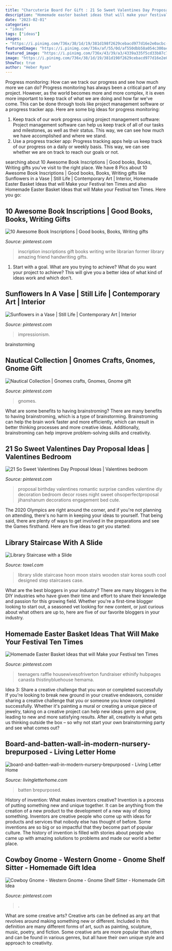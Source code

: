 ```yaml
---
title: "Charcuterie Board For Gift : 21 So Sweet Valentines Day Proposal Ideas"
description: "Homemade easter basket ideas that will make your festival ten times"
date: "2023-02-01"
categories:
- "ideas"
tags: ["ideas"]
images:
- "https://i.pinimg.com/736x/38/1d/19/381d198f2629cebacd977d16e2e0acbc--gypsy-menu.jpg"
featuredImage: "https://i.pinimg.com/736x/af/55/0d/af550dbb58a054c300ac7dcf5b0b7dcc.jpg"
featured_image: "https://i.pinimg.com/736x/43/39/a3/4339a335f5cd33b87c72a85d25490d95.jpg"
image: "https://i.pinimg.com/736x/38/1d/19/381d198f2629cebacd977d16e2e0acbc--gypsy-menu.jpg"
ShowToc: true
author: "Heber Ryan"
---
```



Progress monitoring: How can we track our progress and see how much more we can do?
Progress monitoring has always been a critical part of any project. However, as the world becomes more and more complex, it is even more important to keep track of what we are doing and how far we've come. This can be done through tools like project management software or a progress tracker app. Here are some big ideas for progress monitoring: 
1. Keep track of our work progress using project management software: Project management software can help us keep track of all of our tasks and milestones, as well as their status. This way, we can see how much we have accomplished and where we stand. 
2. Use a progress tracker app: Progress tracking apps help us keep track of our progress on a daily or weekly basis. This way, we can see whether we are on track to reach our goals or not. 

	

		
searching about 10 Awesome Book Inscriptions | Good books, Books, Writing gifts you've visit to the right place. We have 8 Pics about 10 Awesome Book Inscriptions | Good books, Books, Writing gifts like Sunflowers in a Vase | Still Life | Contemporary Art | Interior, Homemade Easter Basket Ideas that will Make your Festival ten Times and also Homemade Easter Basket Ideas that will Make your Festival ten Times. Here you go:
		
    
## 10 Awesome Book Inscriptions | Good Books, Books, Writing Gifts

<img loading=lazy src="https://i.pinimg.com/736x/38/1d/19/381d198f2629cebacd977d16e2e0acbc--gypsy-menu.jpg" onerror="this.onerror=null;this.src='https://tse4.mm.bing.net/th?id=OIP.z6XwU-QdA1HO0DuMvf0c1QHaJ4&amp;pid=15.1';" alt="10 Awesome Book Inscriptions | Good books, Books, Writing gifts">

_Source: pinterest.com_

>inscription inscriptions gift books writing write librarian former library amazing friend handwriting gifts. 

	

1. Start with a goal. What are you trying to achieve? What do you want your project to achieve? This will give you a better idea of what kind of ideas work and which don't. 

    
## Sunflowers In A Vase | Still Life | Contemporary Art | Interior

<img loading=lazy src="https://i.pinimg.com/736x/63/45/96/634596ffda3dae536445ecbfb16da218.jpg" onerror="this.onerror=null;this.src='https://tse2.mm.bing.net/th?id=OIP.RTNNrlWP81vFYDxzUL0N8AHaJ_&amp;pid=15.1';" alt="Sunflowers in a Vase | Still Life | Contemporary Art | Interior">

_Source: pinterest.com_

>impressionism. 

	
 brainstorming

    
## Nautical Collection | Gnomes Crafts, Gnomes, Gnome Gift

<img loading=lazy src="https://i.pinimg.com/736x/af/55/0d/af550dbb58a054c300ac7dcf5b0b7dcc.jpg" onerror="this.onerror=null;this.src='https://tse2.mm.bing.net/th?id=OIP.UVc27iK1Fn72yZXFUU3A0QHaLF&amp;pid=15.1';" alt="Nautical Collection | Gnomes crafts, Gnomes, Gnome gift">

_Source: pinterest.com_

>gnomes. 

	

What are some benefits to having brainstroming?
There are many benefits to having brainstroming, which is a type of brainstorming. Brainstroming can help the brain work faster and more efficiently, which can result in better thinking processes and more creative ideas. Additionally, brainstroming can help improve problem-solving skills and creativity.

    
## 21 So Sweet Valentines Day Proposal Ideas | Valentines Bedroom

<img loading=lazy src="https://i.pinimg.com/736x/93/8a/e1/938ae15b4b085f4d157360d071287412.jpg" onerror="this.onerror=null;this.src='https://tse1.mm.bing.net/th?id=OIP.yuqmzT6Dvrm4viOGAFeiZwHaLG&amp;pid=15.1';" alt="21 So Sweet Valentines Day Proposal Ideas | Valentines bedroom">

_Source: pinterest.com_

>proposal birthday valentines romantic surprise candles valentine diy decoration bedroom decor roses night sweet ohsoperfectproposal jihanshanum decorations engagement bed cute. 

	

The 2020 Olympics are right around the corner, and if you're not planning on attending, there's no harm in keeping your ideas to yourself. That being said, there are plenty of ways to get involved in the preparations and see the Games firsthand. Here are five ideas to get you started: 

    
## Library Staircase With A Slide

<img loading=lazy src="http://www.toxel.com/wp-content/uploads/2016/02/stairlibslide03.jpg" onerror="this.onerror=null;this.src='https://tse4.mm.bing.net/th?id=OIP.ijNyye6LPlZ0BA9pTcHpmQHaL_&amp;pid=15.1';" alt="Library Staircase with a Slide">

_Source: toxel.com_

>library slide staircase hoon moon stairs wooden stair korea south cool designed step staircases case. 

	

What are the best bloggers in your industry?
There are many bloggers in the DIY industries who have given their time and effort to share their knowledge and passion for this growing field. Whether you're a first-time blogger looking to start out, a seasoned vet looking for new content, or just curious about what others are up to, here are five of our favorite bloggers in your industry.

    
## Homemade Easter Basket Ideas That Will Make Your Festival Ten Times

<img loading=lazy src="https://i.pinimg.com/736x/d1/8d/1a/d18d1a24c9886c7e41787e65da3514ec.jpg" onerror="this.onerror=null;this.src='https://tse1.mm.bing.net/th?id=OIP.9tCMkwJvAiBItk0lKd87mAHaJ6&amp;pid=15.1';" alt="Homemade Easter Basket Ideas that will Make your Festival ten Times">

_Source: pinterest.com_

>teenagers raffle housewivesofriverton fundraiser ethinify hubpages canasta thistinybluehouse hemama. 

	

Idea 3: Share a creative challenge that you won or completed successfully
If you're looking to break new ground in your creative endeavors, consider sharing a creative challenge that you or someone you know completed successfully. Whether it's painting a mural or creating a unique piece of jewelry, taking on a creative project can help new ideas germ and grow, leading to new and more satisfying results. After all, creativity is what gets us thinking outside the box – so why not start your own brainstorming party and see what comes out?

    
## Board-and-batten-wall-in-modern-nursery-brepurposed - Living Letter Home

<img loading=lazy src="https://www.livingletterhome.com/wp-content/uploads/2021/01/board-and-batten-wall-in-modern-nursery-brepurposed.png" onerror="this.onerror=null;this.src='https://tse1.mm.bing.net/th?id=OIP.82UrTEFQJEX9rNQuU6wSVAHaLH&amp;pid=15.1';" alt="board-and-batten-wall-in-modern-nursery-brepurposed - Living Letter Home">

_Source: livingletterhome.com_

>batten brepurposed. 

	

History of invention: What makes inventors creative?
Invention is a process of putting something new and unique together. It can be anything from the creation of a new product to the development of a new way of doing something. Inventors are creative people who come up with ideas for products and services that nobody else has thought of before. Some inventions are so big or so impactful that they become part of popular culture. The history of invention is filled with stories about people who came up with amazing solutions to problems and made our world a better place.

    
## Cowboy Gnome - Western Gnome - Gnome Shelf Sitter - Homemade Gift Idea

<img loading=lazy src="https://i.pinimg.com/736x/43/39/a3/4339a335f5cd33b87c72a85d25490d95.jpg" onerror="this.onerror=null;this.src='https://tse4.mm.bing.net/th?id=OIP.s70lgr_SQ7DGE5n30lRVEgHaJ4&amp;pid=15.1';" alt="Cowboy Gnome - Western Gnome - Gnome Shelf Sitter - Homemade Gift Idea">

_Source: pinterest.com_

>. 

	

What are some creative arts?
Creative arts can be defined as any art that revolves around making something new or different. Included in this definition are many different forms of art, such as painting, sculpture, music, poetry, and fiction. Some creative arts are more popular than others and can be found in various genres, but all have their own unique style and approach to creativity.

